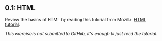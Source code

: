 ## 0.1: HTML

Review the basics of HTML by reading this tutorial from Mozilla:
[HTML tutorial](https://developer.mozilla.org/en-US/docs/Learn/Getting_started_with_the_web/HTML_basics).

*This exercise is not submitted to GitHub, it's enough to just read the tutorial*.
